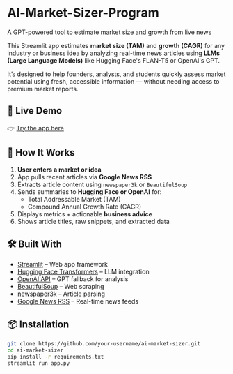 # Al-Market-Sizer-Program
A GPT-powered tool to estimate market size and growth from live news

This Streamlit app estimates **market size (TAM)** and **growth (CAGR)** for any industry or business idea by analyzing real-time news articles using **LLMs (Large Language Models)** like Hugging Face's FLAN-T5 or OpenAI's GPT.

It’s designed to help founders, analysts, and students quickly assess market potential using fresh, accessible information — without needing access to premium market reports.

## 🚀 Live Demo

👉 [Try the app here](https://ai-market-sizer-program-4obayyakvjb8j22dmipcay.streamlit.app/)


## 🧠 How It Works

1. **User enters a market or idea** 
2. App pulls recent articles via **Google News RSS**
3. Extracts article content using `newspaper3k` or `BeautifulSoup`
4. Sends summaries to **Hugging Face or OpenAI** for:
   - Total Addressable Market (TAM)
   - Compound Annual Growth Rate (CAGR)
5. Displays metrics + actionable **business advice**
6. Shows article titles, raw snippets, and extracted data

## 🛠 Built With

- [Streamlit](https://streamlit.io/) – Web app framework
- [Hugging Face Transformers](https://huggingface.co/) – LLM integration
- [OpenAI API](https://platform.openai.com/) – GPT fallback for analysis
- [BeautifulSoup](https://www.crummy.com/software/BeautifulSoup/) – Web scraping
- [newspaper3k](https://newspaper.readthedocs.io/en/latest/) – Article parsing
- [Google News RSS](https://news.google.com/rss) – Real-time news feeds

## 📦 Installation

```bash
git clone https://github.com/your-username/ai-market-sizer.git
cd ai-market-sizer
pip install -r requirements.txt
streamlit run app.py
